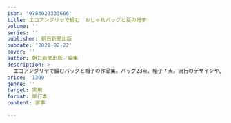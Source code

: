 ```yaml
---
isbn: '9784023333666'
title: エコアンダリヤで編む　おしゃれバッグと夏の帽子
volume: ''
series: ''
publisher: 朝日新聞出版
pubdate: '2021-02-22'
cover: ''
author: 朝日新聞出版／編集
description: >-
  エコアンダリヤで編むバッグと帽子の作品集。バッグ23点、帽子７点。流行のデザインや、編み地や構造の面白さを意識し、バリエーション豊かに掲載。初心者にもわかりやすく編み方ポイントをプロセス写真で紹介。
price: '1300'
genre: ''
target: 実用
format: 単行本
content: 家事

---
```


